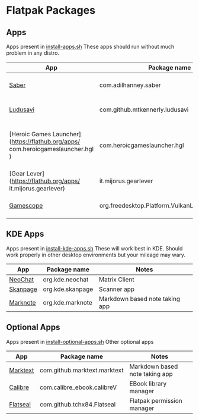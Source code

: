 # Flatpak Packages

## Apps

Apps present in [install-apps.sh](./install-apps.sh)
These apps should run without much problem in any distro.

| App                                                                                  | Package name                                   | Notes                                           |
| ------------------------------------------------------------------------------------ | ---------------------------------------------- | ----------------------------------------------- |
| [Saber](https://flathub.org/apps/com.adilhanney.saber)                               | com.adilhanney.saber                           | Handwriting based note taking app               |
| [Ludusavi](https://flathub.org/apps/com.github.mtkennerly.ludusavi)                  | com.github.mtkennerly.ludusavi                 | Game saves bakup manager                        |
| [Heroic Games Launcher](https://flathub.org/apps/ com.heroicgameslauncher.hgl )      | com.heroicgameslauncher.hgl                    | Opensource Launcher for GOG, EGS & Amazon Games |
| [Gear Lever](https://flathub.org/apps/ it.mijorus.gearlever)                         | it.mijorus.gearlever                           | AppImage manager                                |
| [Gamescope](https://flathub.org/apps/org.freedesktop.Platform.VulkanLayer.gamescope) | org.freedesktop.Platform.VulkanLayer.gamescope | Wayland compositor for games                    |

## KDE Apps

Apps present in [install-kde-apps.sh](./install-kde-apps.sh)
These will work best in KDE. Should work properly in other desktop environments but your mileage may wary.

| App                                                   | Package name     | Notes                          |
| ----------------------------------------------------- | ---------------- | ------------------------------ |
| [NeoChat](https://flathub.org/apps/org.kde.neochat)   | org.kde.neochat  | Matrix Client                  |
| [Skanpage](https://flathub.org/apps/org.kde.skanpage) | org.kde.skanpage | Scanner app                    |
| [Marknote](https://flathub.org/apps/org.kde.marknote) | org.kde.marknote | Markdown based note taking app |

## Optional Apps

Apps present in [install-optional-apps.sh](./install-optional-apps.sh)
Other optional apps

| App                                                               | Package name                 | Notes                          |
| ----------------------------------------------------------------- | ---------------------------- | ------------------------------ |
| [Marktext](https://flathub.org/apps/com.github.marktext.marktext) | com.github.marktext.marktext | Markdown based note taking app |
| [Calibre](https://flathub.org/apps/com.calibre_ebook.calibre)     | com.calibre_ebook.calibreV   | EBook library manager          |
| [Flatseal](https://flathub.org/apps/com.github.tchx84.Flatseal)   | com.github.tchx84.Flatseal   | Flatpak permission manager     |
